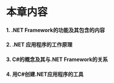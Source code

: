 

# **本章内容**

#### 1. .NET Framework的功能及其包含的内容
#### 2. .NET 应用程序的工作原理
#### 3. C#的概念及其与.NET Framework的关系
#### 4. 用C#创建.NET应用程序的工具